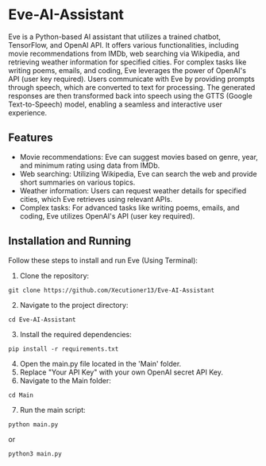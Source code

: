 # Eve-AI-Assistant
Eve is a Python-based AI assistant that utilizes a trained chatbot, TensorFlow, and OpenAI API. It offers various functionalities, including movie recommendations from IMDb, web searching via Wikipedia, and retrieving weather information for specified cities. For complex tasks like writing poems, emails, and coding, Eve leverages the power of OpenAI's API (user key required). Users communicate with Eve by providing prompts through speech, which are converted to text for processing. The generated responses are then transformed back into speech using the GTTS (Google Text-to-Speech) model, enabling a seamless and interactive user experience.
## Features
* Movie recommendations: Eve can suggest movies based on genre, year, and minimum rating using data from IMDb.
* Web searching: Utilizing Wikipedia, Eve can search the web and provide short summaries on various topics.
* Weather information: Users can request weather details for specified cities, which Eve retrieves using relevant APIs.
* Complex tasks: For advanced tasks like writing poems, emails, and coding, Eve utilizes OpenAI's API (user key required).
## Installation and Running
Follow these steps to install and run Eve (Using Terminal):
1. Clone the repository:
```terminal
git clone https://github.com/Xecutioner13/Eve-AI-Assistant
```
2. Navigate to the project directory:
```terminal
cd Eve-AI-Assistant
```
3. Install the required dependencies:
```terminal
pip install -r requirements.txt
```
4. Open the main.py file located in the 'Main' folder.
5. Replace "Your API Key" with your own OpenAI secret API Key.
6. Navigate to the Main folder:
```terminal
cd Main
```
7. Run the main script:
```terminal
python main.py
```
or
```terminal
python3 main.py
```
